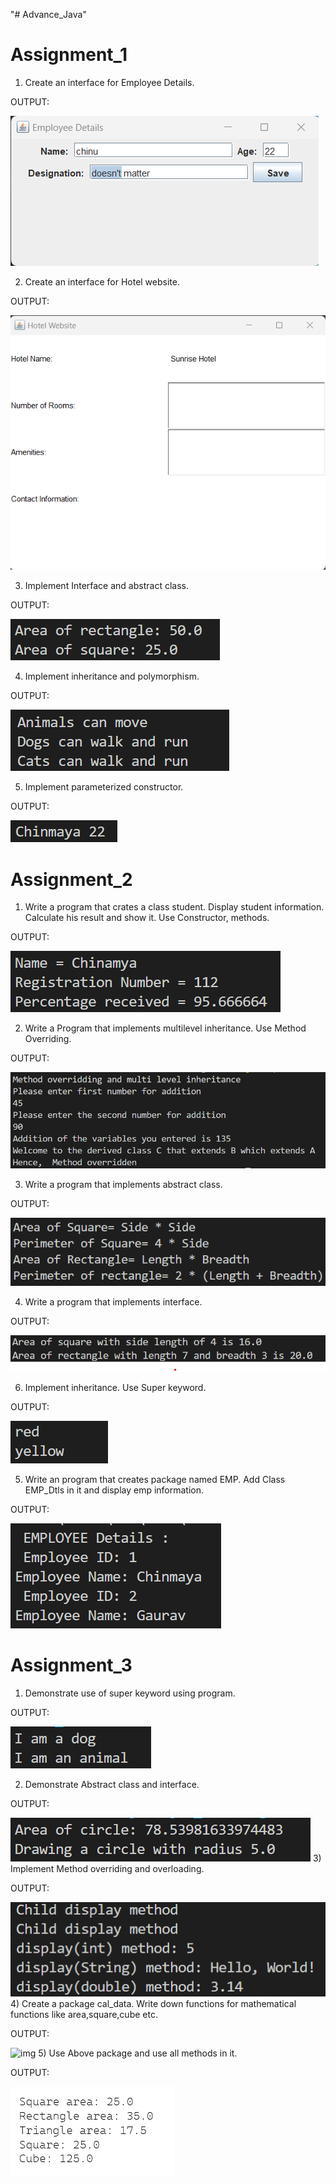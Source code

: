 "# Advance_Java"

# Assignment_1

1. Create an interface for Employee Details.

OUTPUT:

![img](https://github.com/ChinmayaGit/Advance_Java/blob/main/Output/A1Q1_Output.png)

2. Create an interface for Hotel website.

OUTPUT:

![img](https://github.com/ChinmayaGit/Advance_Java/blob/main/Output/A1Q2_Output.png)

3. Implement Interface and abstract class.

OUTPUT:

![img](https://github.com/ChinmayaGit/Advance_Java/blob/main/Output/A1Q3_output.png)

4. Implement inheritance and polymorphism.

OUTPUT:

![img](https://github.com/ChinmayaGit/Advance_Java/blob/main/Output/A1Q4_Output.png)

5. Implement parameterized constructor.

OUTPUT:

![img](https://github.com/ChinmayaGit/Advance_Java/blob/main/Output/A1Q5_Output.png)


# Assignment_2

1) Write a program that crates a class student. Display student information. Calculate his result and show it. Use Constructor, methods. 

OUTPUT:

![img](https://github.com/ChinmayaGit/Advance_Java/blob/main/Output/A2Q1_Output.png)

2) Write a Program that implements multilevel inheritance. Use Method Overriding. 

OUTPUT:

![img](https://github.com/ChinmayaGit/Advance_Java/blob/main/Output/A2Q2_Output.png)

3) Write a program that implements abstract class. 

OUTPUT:

![img](https://github.com/ChinmayaGit/Advance_Java/blob/main/Output/A2Q3_Output.png)

4) Write a program that implements interface. 

OUTPUT:

![img](https://github.com/ChinmayaGit/Advance_Java/blob/main/Output/A2Q4_Output.png)

6) Implement inheritance. Use Super keyword.

OUTPUT:

![img](https://github.com/ChinmayaGit/Advance_Java/blob/main/Output/A2Q5_Output.png)

5) Write an program that creates package named EMP. Add Class EMP_Dtls in it and display emp information. 

OUTPUT:

![img](https://github.com/ChinmayaGit/Advance_Java/blob/main/Output/A2Q6_Output.png)

# Assignment_3

1) Demonstrate use of super keyword using program.

OUTPUT:

![img](https://github.com/ChinmayaGit/Advance_Java/blob/main/Output/A3Q1_Output.png)

2) Demonstrate Abstract class and interface.

OUTPUT:

![img](https://github.com/ChinmayaGit/Advance_Java/blob/main/Output/A3Q2_Output.png)
3) Implement Method overriding and overloading.

OUTPUT:

![img](https://github.com/ChinmayaGit/Advance_Java/blob/main/Output/A3Q3_Output.png)
4) Create a package cal_data. Write down functions for mathematical functions like area,square,cube etc.

OUTPUT:

![img]()
5) Use Above package and use all methods in it.

OUTPUT:

![img](https://github.com/ChinmayaGit/Advance_Java/blob/main/Output/A3Q5_Output.png)



